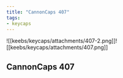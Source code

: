 ```yaml
---
title: "CannonCaps 407"
tags:
- keycaps 
---
```


![[keebs/keycaps/attachments/407-2.png]]![[keebs/keycaps/attachments/407.png]]

## CannonCaps 407
